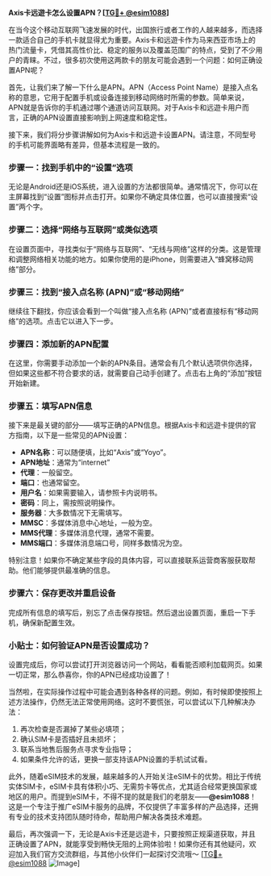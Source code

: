 **Axis卡远遊卡怎么设置APN？[[TG💪+ @esim1088](https://t.me/s/esim1088)]**

在当今这个移动互联网飞速发展的时代，出国旅行或者工作的人越来越多，而选择一款适合自己的手机卡就显得尤为重要。Axis卡和远遊卡作为马来西亚市场上的热门流量卡，凭借其高性价比、稳定的服务以及覆盖范围广的特点，受到了不少用户的青睐。不过，很多初次使用这两款卡的朋友可能会遇到一个问题：如何正确设置APN呢？

首先，让我们来了解一下什么是APN。APN（Access Point Name）是接入点名称的意思，它用于配置手机或设备连接到移动网络时所需的参数。简单来说，APN就是告诉你的手机通过哪个通道访问互联网。对于Axis卡和远遊卡用户而言，正确的APN设置直接影响到上网速度和稳定性。

接下来，我们将分步骤讲解如何为Axis卡和远遊卡设置APN。请注意，不同型号的手机可能界面略有差异，但基本流程是一致的。

### 步骤一：找到手机中的“设置”选项

无论是Android还是iOS系统，进入设置的方法都很简单。通常情况下，你可以在主屏幕找到“设置”图标并点击打开。如果你不确定具体位置，也可以直接搜索“设置”两个字。

### 步骤二：选择“网络与互联网”或类似选项

在设置页面中，寻找类似于“网络与互联网”、“无线与网络”这样的分类。这是管理和调整网络相关功能的地方。如果你使用的是iPhone，则需要进入“蜂窝移动网络”部分。

### 步骤三：找到“接入点名称 (APN)”或“移动网络”

继续往下翻找，你应该会看到一个叫做“接入点名称 (APN)”或者直接标有“移动网络”的选项。点击它以进入下一步。

### 步骤四：添加新的APN配置

在这里，你需要手动添加一个新的APN条目。通常会有几个默认选项供你选择，但如果这些都不符合要求的话，就需要自己动手创建了。点击右上角的“添加”按钮开始新建。

### 步骤五：填写APN信息

接下来是最关键的部分——填写正确的APN信息。根据Axis卡和远遊卡提供的官方指南，以下是一些常见的APN设置：

- **APN名称**：可以随便填，比如“Axis”或“Yoyo”。
- **APN地址**：通常为“internet”
- **代理**：一般留空。
- **端口**：也通常留空。
- **用户名**：如果需要输入，请参照卡内说明书。
- **密码**：同上，需按照说明操作。
- **服务器**：大多数情况下无需填写。
- **MMSC**：多媒体消息中心地址，一般为空。
- **MMS代理**：多媒体消息代理，通常不需要。
- **MMS端口**：多媒体消息端口号，同样多数情况为空。

特别注意！如果你不确定某些字段的具体内容，可以直接联系运营商客服获取帮助。他们能够提供最准确的信息。

### 步骤六：保存更改并重启设备

完成所有信息的填写后，别忘了点击保存按钮。然后退出设置页面，重启一下手机，确保新配置生效。

### 小贴士：如何验证APN是否设置成功？

设置完成后，你可以尝试打开浏览器访问一个网站，看看能否顺利加载网页。如果一切正常，那么恭喜你，你的APN已经成功设置了！

当然啦，在实际操作过程中可能会遇到各种各样的问题。例如，有时候即使按照上述方法操作，仍然无法正常使用网络。这时不要慌张，可以尝试以下几种解决办法：

1. 再次检查是否漏掉了某些必填项；
2. 确认SIM卡是否插好且未损坏；
3. 联系当地售后服务点寻求专业指导；
4. 如果条件允许的话，更换一部支持该APN设置的手机试试看。

此外，随着eSIM技术的发展，越来越多的人开始关注eSIM卡的优势。相比于传统实体SIM卡，eSIM卡具有体积小巧、无需剪卡等优点，尤其适合经常更换国家或地区的用户。而提到eSIM卡，不得不提的就是我们的老朋友——**@esim1088**！这是一个专注于推广eSIM卡服务的品牌，不仅提供了丰富多样的产品选择，还拥有专业的技术支持团队随时待命，帮助用户解决各类技术难题。

最后，再次强调一下，无论是Axis卡还是远遊卡，只要按照正规渠道获取，并且正确设置了APN，就能享受到畅快无阻的上网体验啦！如果你还有其他疑问，欢迎加入我们官方交流群组，与其他小伙伴们一起探讨交流哦～ [[TG💪+ @esim1088](https://t.me/s/esim1088) ![Image](https://i.postimg.cc/4NQfJmqS/Snipaste-2025-05-13-00-14-12.png)]